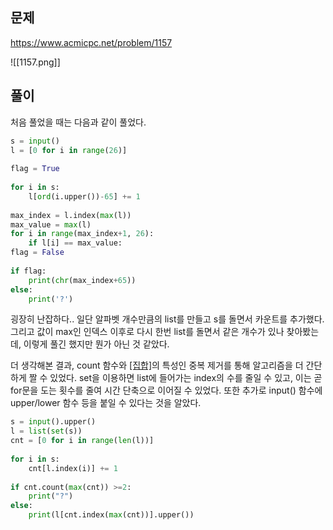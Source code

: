---
---


## 문제
https://www.acmicpc.net/problem/1157

![[1157.png]]
## 풀이
처음 풀었을 때는 다음과 같이 풀었다.
```python
s = input()  
l = [0 for i in range(26)]  
  
flag = True  
  
for i in s:  
	l[ord(i.upper())-65] += 1  
  
max_index = l.index(max(l))  
max_value = max(l)  
for i in range(max_index+1, 26):  
	if l[i] == max_value:  
flag = False  
  
if flag:  
	print(chr(max_index+65))  
else:  
	print('?')
```

굉장히 난잡하다.. 일단 알파벳 개수만큼의 list를 만들고 s를 돌면서 카운트를 추가했다.
그리고 값이 max인 인덱스 이후로 다시 한번 list를 돌면서 같은 개수가 있나 찾아봤는데, 이렇게 풀긴 했지만 뭔가 아닌 것 같았다.

더 생각해본 결과, count 함수와 [[집합]](set)의 특성인 중복 제거를 통해 알고리즘을 더 간단하게 짤 수 있었다. 
set을 이용하면 list에 들어가는 index의 수를 줄일 수 있고, 이는 곧 for문을 도는 횟수를 줄여 시간 단축으로 이어질 수 있었다.
또한 추가로 input() 함수에 upper/lower 함수 등을 붙일 수 있다는 것을 알았다.

```python
s = input().upper()  
l = list(set(s))  
cnt = [0 for i in range(len(l))]  
  
for i in s:  
	cnt[l.index(i)] += 1  
  
if cnt.count(max(cnt)) >=2:  
	print("?")  
else:  
	print(l[cnt.index(max(cnt))].upper())
```